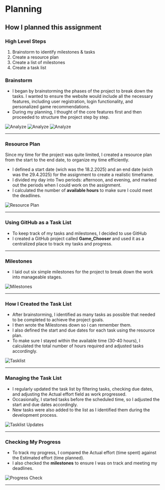 # Planning

## How I planned this assignment

### High Level Steps
1. Brainstorm to identify milestones & tasks
2. Create a resource plan
3. Create a list of milestones
4. Create a task list

### Brainstorm
* I began by brainstorming the phases of the project to break down the tasks. I wanted to ensure the website would include all the necessary features, including user registration, login functionality, and personalized game recommendations.
* During my planning, I thought of the core features first and then proceeded to structure the project step by step.

![Analyze][sketch1]
![Analyze][sketch2]
![Analyze][sketch3]

---

### Resource Plan
Since my time for the project was quite limited, I created a resource plan from the start to the end date, to organize my time efficiently.
* I defined a start date (wich was the 18.2.2025) and an end date (wich was the 29.4.2025) for the assignment to create a realistic timeframe.
* I divided my day into Two periods: afternoon, and evening, and marked out the periods when I could work on the assignment.
* I calculated the number of **available hours** to make sure I could meet the deadlines.
  
![Resource Plan][plan1]

---

### Using GitHub as a Task List
* To keep track of my tasks and milestones, I decided to use GitHub
* I created a GitHub project called **Game_Chooser** and used it as a centralized place to track my tasks and progress.
---

### Milestones
* I laid out six simple milestones for the project to break down the work into manageable stages.
  
![Milestones][plan2]

---

### How I Created the Task List
* After brainstorming, I identified as many tasks as possible that needed to be completed to achieve the project goals.
* I then wrote the Milestones down so i can remember them.
* I also defined the start and due dates for each task using the resource plan.
* To make sure I stayed within the available time (30-40 hours), I calculated the total number of hours required and adjusted tasks accordingly.

![Tasklist][plan3]

---

### Managing the Task List
* I regularly updated the task list by filtering tasks, checking due dates, and adjusting the Actual effort field as work progressed.
* Occasionally, I started tasks before the scheduled time, so I adjusted the start and due dates accordingly.
* New tasks were also added to the list as I identified them during the development process.

![Tasklist Updates][plan5]

---

### Checking My Progress
* To track my progress, I compared the Actual effort (time spent) against the Estimated effort (time planned).
* I also checked the **milestones** to ensure I was on track and meeting my deadlines.
  
![Progress Check][plan7]

---


[plan1]: ../resources/images/plan-resource-plan.jpg
[plan2]: ../resources/images/plan-milestones.JPG
[plan3]: ../resources/images/plan-tasklist-01.JPG
[plan4]: ../resources/images/plan-tasklist-02.JPG
[plan5]: ../resources/images/plan-tasklist-03.JPG
[plan6]: ../resources/images/plan-gantt-01.JPG
[plan7]: ../resources/images/plan-check-progress-01.JPG

[sketch1]: ../resources/images/analyze-plan-01.jpeg
[sketch2]: ../resources/images/analyze-plan-02.jpeg
[sketch3]: ../resources/images/analyze-plan-03.jpeg
